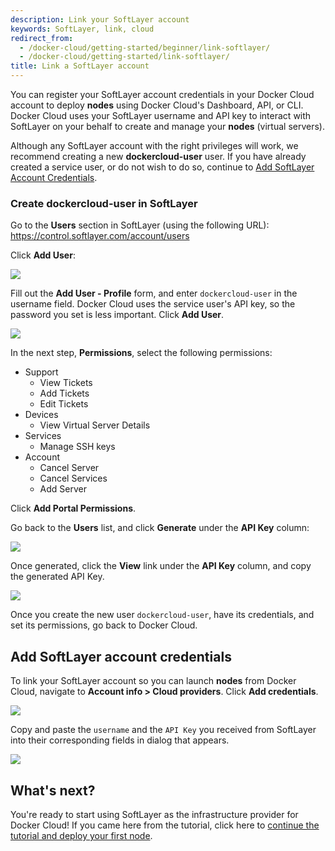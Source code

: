 ```yaml
---
description: Link your SoftLayer account
keywords: SoftLayer, link, cloud
redirect_from:
  - /docker-cloud/getting-started/beginner/link-softlayer/
  - /docker-cloud/getting-started/link-softlayer/
title: Link a SoftLayer account
---
```

You can register your SoftLayer account credentials in your Docker Cloud account to deploy **nodes** using Docker Cloud's Dashboard, API, or CLI. Docker Cloud uses your SoftLayer username and API key to interact with SoftLayer on your behalf to create and manage your **nodes** (virtual servers).

Although any SoftLayer account with the right privileges will work, we recommend creating a new **dockercloud-user** user. If you have already created a service user, or do not wish to do so, continue to [Add SoftLayer Account Credentials](link-softlayer.md#add-softlayer-account-credentials).

### Create dockercloud-user in SoftLayer

Go to the **Users** section in SoftLayer (using the following URL): <https://control.softlayer.com/account/users>

Click **Add User**:

![](images/softlayer-step-1.png)

Fill out the **Add User - Profile** form, and enter `dockercloud-user` in the username field. Docker Cloud uses the service user's API key, so the password you set is less important. Click **Add User**.

![](images/softlayer-step-2.png)

In the next step, **Permissions**, select the following permissions:

* Support 
    * View Tickets
    * Add Tickets
    * Edit Tickets
* Devices 
    * View Virtual Server Details
* Services 
    * Manage SSH keys
* Account 
    * Cancel Server
    * Cancel Services
    * Add Server

Click **Add Portal Permissions**.

Go back to the **Users** list, and click **Generate** under the **API Key** column:

![](images/softlayer-step-6.png)

Once generated, click the **View** link under the **API Key** column, and copy the generated API Key.

![](images/softlayer-step-7.png)

Once you create the new user `dockercloud-user`, have its credentials, and set its permissions, go back to Docker Cloud.

## Add SoftLayer account credentials

To link your SoftLayer account so you can launch **nodes** from Docker Cloud, navigate to **Account info \> Cloud providers**. Click **Add credentials**.

![](images/softlayer-link-account.png)

Copy and paste the `username` and the `API Key` you received from SoftLayer into their corresponding fields in dialog that appears.

![](images/softlayer-modal.png)

## What's next?

You're ready to start using SoftLayer as the infrastructure provider for Docker Cloud! If you came here from the tutorial, click here to [continue the tutorial and deploy your first node](../getting-started/your_first_node.md).